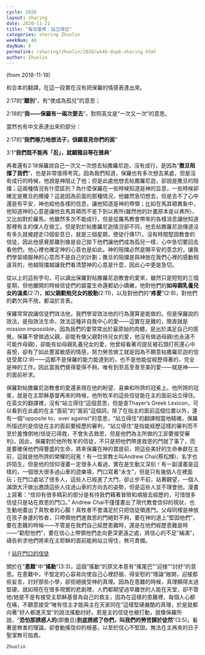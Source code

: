```yaml
---
cycle: 2020
layout: sharing
date: 2020-11-21
title: "每日靈修：站立得住"
categories: sharing Zhuolin
weekNum: 46
dayNum: 6
permalink: /sharing/zhuolin/2020/wk46-day6-sharing.html
author: Zhuolin
---
```

(from 2018-11-19)

和合本的翻譯，在這一段實在沒有把保羅的情感表達出來。  

2:17的“**離別**”，有“使成為孤兒”的意思；  

2:18的“**我——保羅有一兩次要去**”，對照英文是“一次又一次”的意思。  

當然也有中文表達出來的部分：  

2:17的“**我們極力地想法子，很願意見你們的面**”  

3:1“**我們既不能再「忍」，就願獨自等在雅典**”  

再者還有2:18保羅說自己一次又一次想去帖撒羅尼迦，沒有成行，是因為“**撒旦阻擋了我們**”，也是非常值得考究。因為我們知道，保羅也有多次想去某處，但是沒有成行的時候，他說是神阻止了他；但是此處他想去帖撒羅尼迦，卻說是撒旦的阻擋；這兩種情況有什麼區別？為什麼保羅在一些時候知道是神的旨意，一些時候卻確定是撒旦的攪擾？這是因為前面的那種情況，他雖然急切想去，但是去不了心中還是有平安，神也給他各樣的信息，讓他知道是神的帶領；比如在馬其頓異象中，他知道神的心意是讓他去馬其頓而不是下到以弗所(雖然他的計畫原本是以弗所)，又比如對於羅馬，他雖然多次不能成行，但是從羅馬教會帶來的各樣消息讓他知道那裡有主的僕人在做工。但是對於帖撒羅尼迦情況卻不同，他去帖撒羅尼迦傳道沒有多久就被趕走(3個安息日，就是三個星期，使徒行傳17)，沒有時間堅固教會的信徒，因此他感覺那離別像是自己拋下他們讓他們成為孤兒一樣，心中急切要回去看他們，他心裡也確定神的心意也是如此。神的阻擋必然是賜平安的意念的，讓我們學習順服神的心意而不是自己的計劃；撒旦的阻擋是與神放在我們心裡的感動相違背的，他越阻擋越讓我們看清楚神的心意是什麼，因此心中更是急切。  

從以上的這些字句，可以讀出保羅對帖撒羅尼迦教會的愛來，雖然只是短短的三個星期，但他離開的時候信徒們的屬靈生命還都幼小嬌嫩，他對他們的**如母親乳養兒女的溫柔**(2:7)，**如父親勸勉兒女的殷勤**(2:11)，以及對他們的“**疼愛**”(2:8)，對他們的虧欠與不捨，都溢於言表。  

保羅常常說讓信徒們效法他，我們學習效法他的行為還算是能做的，但是保羅說的效法，是指效法生命，效法這種非自我中心的愛——這實在是難的，簡直就是mission impossible，因為我們的愛常常出於最原始的肉體，是出於滿足自己的感覺。保羅不曾做過父親，卻能有像父親對待兒女的愛，他沒有做過母親(也永遠不可能作母親)，卻能有如母親乳養兒女的愛，他曾經看著司提反被石頭打死還心中喜悅，卻有了如此豐富敏感的情感，努力勞苦做工就是因為不願意帖撒羅尼迦的信徒受累(2:9)——這都不是保羅的能力能達到的，也不是他能從經歷得著的，完全是神的工作。因此當我們覺得愛得不夠，唯有到至高至善至美的愛——就是神——的面前祈求。  

保羅對帖撒羅尼迦教會的愛還表現在他的盼望、喜樂和所誇的冠冕上。他所誇的冠冕，就是在主耶穌基督再來的時候，他所牧羊的這些信徒能在主的面前站立得住。在英文的翻譯裡，沒有“站立得住”這個意思，但是查Thayer’s Greek Lexicon，可以看到在此處的在主“面前”的“面前”這個詞，除了在指主的面前這個位置以外，還有一個“opposite to，over against”的意思，“站立得住”的翻譯相當地精確。保羅所描述的是信徒在主的面前要經歷的審判，“站立得住”是指能經歷這樣的審判而不至於羞愧倒地(信徒已得救，不會失去救恩，但是他們為主所做的工卻要接受審判)。因此，保羅對於他所牧羊的信徒，不只是把他們帶進救恩的門就了事了，而是要確保他們得豐盛的生命，將來保羅在神的寶座前，把這些美好的生命奉獻在主前，這就是他所誇的榮耀的冠冕！有一位宣教士叫Andrew Chai(蔡松輝)，名字也許陌生，但是他的信仰漫畫一定很多人看過，實在是生動又深刻！有一副漫畫是這樣的，一個很大很多過山車的遊樂場，門口寫著“永生”，但是只有幾個人在裡面玩；在門口處站了很多人，這些人已經進了大門，卻止步不前，站著觀望，一個人滿頭大汗做出邀請這些人往過山車的方向去的姿勢，但是這些人並不理會他。漫畫上寫著：“信仰有很多精彩的部分是有待我們藉著冒險和順服去經歷的，可惜很多信徒只是站在救恩的門口。” Andrew Chai不僅僅畫出了現代教會信仰的現狀，也生動地畫出了真牧者的心腸！真牧者不會滿足於只把信徒領進門。父母同樣是神放在孩子身邊的牧者，只帶領他們進救恩的門絕對不夠，要在神的道上“堅固他們”，要在患難的時候——不管是在我們自己經歷患難時，還是在他們經歷患難是時——“勸慰他們”，要在信心上帶領他們走向更深更遠之處，將信心的不足“補滿”，禱告祈求他們將來在主耶穌的面前能夠站立得住，無可責備。  

！[站在門口的信徒](images/Zhuolin-1Thessalonians-sharing3.jpg)  

關於在“**患難**”中“**搖動**”(3:3)，這個“搖動”的原文本意有“搖尾巴”“迎接”“討好”的意思。在患難中，不堅定的心容易向使自己心裡舒服、得安慰的“理論”敞開，迎接那些妄言，討好那些小學，卻拒絕接受神的真理。因為在患難的時候，真理顯得太過堅硬。就如現在在很多現實的悲劇裡，人們都期望過早離世的人能在天堂，卻不管他/她是不是有接受主耶穌基督為自己的救主，因為在這樣的患難裡，每個人心都在痛，不願意接受“唯有信主才能與主在天家同在”這樣堅硬嚴酷的真理，於是就都向著“好人都進天堂”的說法搖動討好。若是主的信徒也被打動，就像保羅所說，“**恐怕那誘惑人的**(即撒旦)**到底誘惑了你們，叫我們的勞苦歸於徒然**”(3:5)。看著是無害的理論，卻會動搖信仰的根基，以至於信心不堅固，無法在主再來的日子聖潔無可指責。  

`Zhuolin`  

